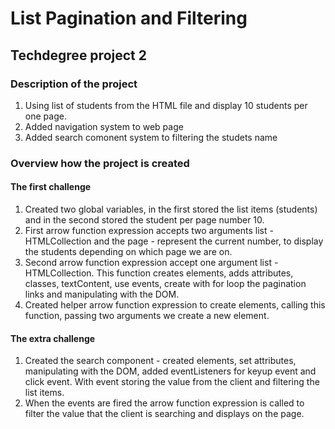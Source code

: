 # List Pagination and Filtering

## Techdegree project 2

### Description of the project

1. Using list of students from the HTML file and display 10 students per one page.
2. Added navigation system to web page
3. Added search comonent system to filtering the studets name

### Overview how the project is created

#### The first challenge

1. Created two global variables, in the first stored the list items (students) and in the second stored the student per page number 10.
2. First arrow function expression accepts two arguments list -HTMLCollection and the page - represent the current number, to display the students depending on which page we are on.
3. Second arrow function expression accept one argument list - HTMLCollection. This function creates elements, adds attributes, classes, textContent, use events, create with for loop the pagination links and manipulating with the DOM.
4. Created helper arrow function expression to create elements, calling this function, passing two arguments we create a new element.

#### The extra challenge

1. Created the search component - created elements, set attributes, manipulating with the DOM, added eventListeners for keyup event and click event. With event storing the value from the client and filtering the list items.
2. When the events are fired the arrow function expression is called to filter the value that the client is searching and displays on the page.
